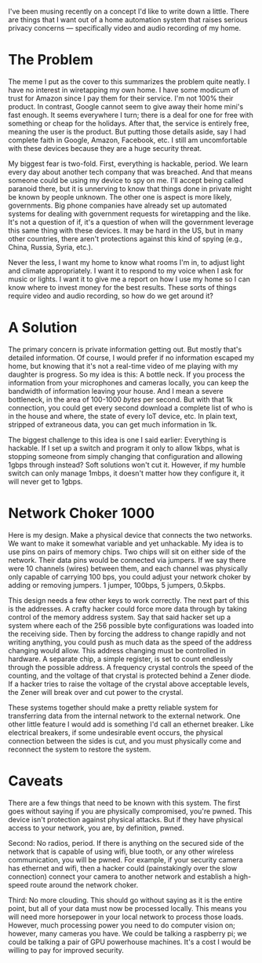 I've been musing recently on a concept I'd like to write down a little. There are things that I want out of a home automation system that raises serious privacy concerns — specifically video and audio recording of my home.
# The Problem

The meme I put as the cover to this summarizes the problem quite neatly. I have no interest in wiretapping my own home. I have some modicum of trust for Amazon since I pay them for their service. I'm not 100% their product. In contrast, Google cannot seem to give away their home mini's fast enough. It seems everywhere I turn; there is a deal for one for free with something or cheap for the holidays. After that, the service is entirely free, meaning the user is the product. But putting those details aside, say I had complete faith in Google, Amazon, Facebook, etc. I still am uncomfortable with these devices because they are a huge security threat.

My biggest fear is two-fold. First, everything is hackable, period. We learn every day about another tech company that was breached. And that means someone could be using my device to spy on me. I'll accept being called paranoid there, but it is unnerving to know that things done in private might be known by people unknown. The other one is aspect is more likely, governments. Big phone companies have already set up automated systems for dealing with government requests for wiretapping and the like. It's not a question of if, it's a question of when will the government leverage this same thing with these devices. It may be hard in the US, but in many other countries, there aren't protections against this kind of spying (e.g., China, Russia, Syria, etc.).

Never the less, I want my home to know what rooms I'm in, to adjust light and climate appropriately. I want it to respond to my voice when I ask for music or lights. I want it to give me a report on how I use my home so I can know where to invest money for the best results. These sorts of things require video and audio recording, so how do we get around it?

# A Solution

The primary concern is private information getting out. But mostly that's detailed information. Of course, I would prefer if no information escaped my home, but knowing that it's not a real-time video of me playing with my daughter is progress. So my idea is this: A bottle neck. If you process the information from your microphones and cameras locally, you can keep the bandwidth of information leaving your house. And I mean a severe bottleneck, in the area of 100-1000 *bytes* per second. But with that 1k connection, you could get every second download a complete list of who is in the house and where, the state of every IoT device, etc. In plain text, stripped of extraneous data, you can get much information in 1k.

The biggest challenge to this idea is one I said earlier: Everything is hackable. If I set up a switch and program it only to allow 1kbps, what is stopping someone from simply changing that configuration and allowing 1gbps through instead? Soft solutions won't cut it. However, if my humble switch can only manage 1mbps, it doesn't matter how they configure it, it will never get to 1gbps.

# Network Choker 1000

Here is my design. Make a physical device that connects the two networks. We want to make it somewhat variable and yet unhackable. My idea is to use pins on pairs of memory chips. Two chips will sit on either side of the network. Their data pins would be connected via jumpers. If we say there were 10 channels (wires) between them, and each channel was physically only capable of carrying 100 bps, you could adjust your network choker by adding or removing jumpers. 1 jumper, 100bps, 5 jumpers, 0.5kpbs.

This design needs a few other keys to work correctly. The next part of this is the addresses. A crafty hacker could force more data through by taking control of the memory address system. Say that said hacker set up a system where each of the 256 possible byte configurations was loaded into the receiving side. Then by forcing the address to change rapidly and not writing anything, you could push as much data as the speed of the address changing would allow. This address changing must be controlled in hardware. A separate chip, a simple register, is set to count endlessly through the possible address. A frequency crystal controls the speed of the counting, and the voltage of that crystal is protected behind a Zener diode. If a hacker tries to raise the voltage of the crystal above acceptable levels, the Zener will break over and cut power to the crystal.

These systems together should make a pretty reliable system for transferring data from the internal network to the external network. One other little feature I would add is something I'd call an ethernet breaker. Like electrical breakers, if some undesirable event occurs, the physical connection between the sides is cut, and you must physically come and reconnect the system to restore the system.

# Caveats

There are a few things that need to be known with this system. The first goes without saying if you are physically compromised, you're pwned. This device isn't protection against physical attacks. But if they have physical access to your network, you are, by definition, pwned.

Second: No radios, period. If there is anything on the secured side of the network that is capable of using wifi, blue tooth, or any other wireless communication, you will be pwned. For example, if your security camera has ethernet and wifi, then a hacker could (painstakingly over the slow connection) connect your camera to another network and establish a high-speed route around the network choker.

Third: No more clouding. This should go without saying as it is the entire point, but all of your data must now be processed locally. This means you will need more horsepower in your local network to process those loads. However, much processing power you need to do computer vision on; however, many cameras you have. We could be talking a raspberry pi; we could be talking a pair of GPU powerhouse machines. It's a cost I would be willing to pay for improved security.
